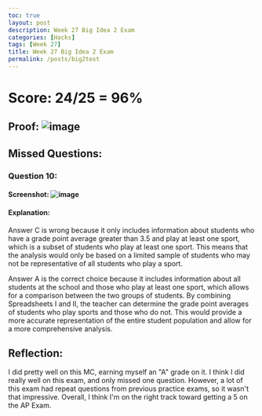 ```yaml
---
toc: true
layout: post
description: Week 27 Big Idea 2 Exam
categories: [Hacks]
tags: [Week 27]
title: Week 27 Big Idea 2 Exam
permalink: /posts/big2test
---
```

# Score: 24/25 = 96%
## Proof: ![image](https://user-images.githubusercontent.com/68085673/228341107-452c2cd2-49f0-484d-ae85-7efd3bd31255.png)
## Missed Questions:
### Question 10:
#### Screenshot: ![image](https://user-images.githubusercontent.com/68085673/228341491-a1ab680d-a8f1-4fda-8619-b983352cd799.png)
#### Explanation: 
Answer C is wrong because it only includes information about students who have a grade point average greater than 3.5 and play at least one sport, which is a subset of students who play at least one sport. This means that the analysis would only be based on a limited sample of students who may not be representative of all students who play a sport.

Answer A is the correct choice because it includes information about all students at the school and those who play at least one sport, which allows for a comparison between the two groups of students. By combining Spreadsheets I and II, the teacher can determine the grade point averages of students who play sports and those who do not. This would provide a more accurate representation of the entire student population and allow for a more comprehensive analysis.

## Reflection:
I did pretty well on this MC, earning myself an "A" grade on it. I think I did really well on this exam, and only missed one question. However, a lot of this exam had repeat questions from previous practice exams, so it wasn't that impressive. Overall, I think I'm on the right track toward getting a 5 on the AP Exam.